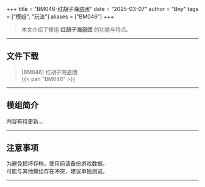 +++
title = "BM046-红胡子海盗团"
date = "2025-03-07"
author = "Bny"
tags = ["模组", "玩法"]
aliases = ["BM046"]
+++

> 本文介绍了模组 **红胡子海盗团** 的功能与特点。

---

## 文件下载

> [BM046] 红胡子海盗团  
{{< pan "BM046" >}}  

---

## 模组简介

>  
内容有待更新...  

---

## 注意事项

>  
为避免损坏存档，使用前请备份游戏数据。  
可能与其他模组存在冲突，建议单独测试。  

---

